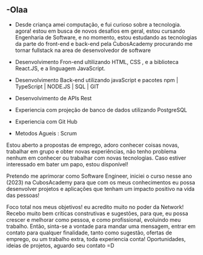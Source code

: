 -Olaa 
- 
-   Desde criança amei computação, e fui curioso sobre a tecnologia. agora! estou em busca de novos desafios em geral, estou cursando Engenharia de Software, e no momento, estou estudando as tecnologias da parte do front-end e back-end pela CubosAcademy procurando me tornar fullstack na area de desenvolvedor de software

- Desenvolvimento Fron-end ultilizando HTML, CSS , e a biblioteca React.JS, e a linguagem JavaScript.
- Desenvolvimento Back-end utilizando javaScript e pacotes npm | TypeScript | NODE.JS | SQL | GIT 
- Desenvolvimento de APIs Rest 
- Experiencia com projeção de banco de dados utilizando PostgreSQL
- Experiencia com Git Hub
- Metodos Agueis : Scrum

Estou aberto a propostas de emprego, adoro conhecer coisas novas, trabalhar em grupo e obter novas experiências, não tenho problema nenhum em conhecer ou trabalhar com novas tecnologias. Caso estiver interessado em bater um papo, estou disponível!

Pretendo me aprimorar como Software Engineer, iniciei o curso nesse ano (2023) na CubosAcademy para que com os meus conhecimentos eu possa desenvolver projetos e aplicações que tenham um impacto positivo na vida das pessoas!

Foco total nos meus objetivos! eu acredito muito no poder da Network! Recebo muito bem críticas construtivas e sugestões, para que, eu possa crescer e melhorar como pessoa, e como profissional, evoluindo meu trabalho. Então, sinta-se a vontade para mandar uma mensagem, entrar em contato para qualquer finalidade, tanto como sugestão, ofertas de emprego, ou um trabalho extra, toda experiencia conta! Oportunidades, ideias de projetos, aguardo seu contato =D
<!---
yago-maker/yago-maker is a ✨ special ✨ repository because its `README.md` (this file) appears on your GitHub profile.
You can click the Preview link to take a look at your changes.
--->
